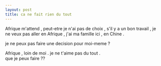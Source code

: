 ```yaml
---
layout: post
title: ca ne fait rien du tout
---
```


<p>Afrique m&#39;attend , peut-etre je n&#39;ai pas de choix , s&#39;il y a un bon travail , je ne veux pas aller en Afrique , j&#39;ai ma famille ici , en Chine . </p>
<p>je ne peux pas faire une decision pour moi-meme ?</p>
<p>Afrique , loin de moi . je ne t&#39;aime pas du tout .<br />que je peux faire ?? </p>
